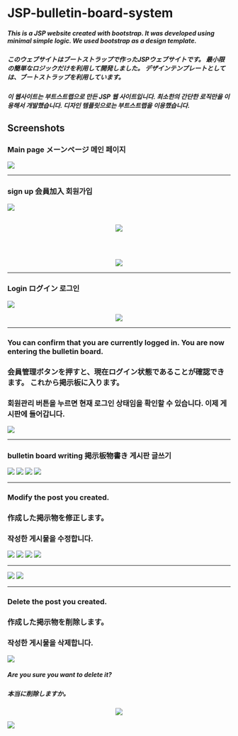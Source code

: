 # JSP-bulletin-board-system
<h5>This is a JSP website created with bootstrap. It was developed using minimal simple logic. We used bootstrap as a design template.</h5>

<h5>このウェブサイトはブートストラップで作ったJSPウェブサイトです。 最小限の簡単なロジックだけを利用して開発しました。 デザインテンプレートとしては、ブートストラップを利用しています。</h5> 

<h5>이 웹사이트는 부트스트랩으로 만든 JSP 웹 사이트입니다. 최소한의 간단한 로직만을 이용해서 개발했습니다. 디자인 템플릿으로는 부트스트랩을 이용했습니다.</h5>

<h2>Screenshots</h2>
<div>
  <h3>Main page メーンページ 메인 페이지</h3>
  <img src="https://user-images.githubusercontent.com/43163696/95014958-659ae880-0685-11eb-92a2-f48a0ede6223.PNG">
  <hr>
  <h3>sign up 会員加入 회원가입</h3>
  <img src="https://user-images.githubusercontent.com/43163696/95015007-967b1d80-0685-11eb-8985-09eb92b2c3bb.png">
  <br><br>
  <p align="center"><img src="https://user-images.githubusercontent.com/43163696/95015016-9bd86800-0685-11eb-9f86-21d859cc0762.PNG"></p>
  <br><br>
  <p align="center"><img src="https://user-images.githubusercontent.com/43163696/95015025-a4c93980-0685-11eb-86b4-84a49d9c7f8a.png"></p>
  <hr>
  <h3>Login ログイン 로그인</h3>
  <img src="https://user-images.githubusercontent.com/43163696/95016962-646fb880-0691-11eb-8875-d8e7b50cad89.png">
  <p align="center"><img src="https://user-images.githubusercontent.com/43163696/95017007-a39e0980-0691-11eb-9008-f594fa619c0e.PNG"></p>
  <hr>
  <h3>You can confirm that you are currently logged in. You are now entering the bulletin board.</h3>
  <h3>会員管理ボタンを押すと、現在ログイン状態であることが確認できます。 これから掲示板に入ります。</h3>
  <h3>회원관리 버튼을 누르면 현재 로그인 상태임을 확인할 수 있습니다. 이제 게시판에 들어갑니다.</h3>
  <img src="https://user-images.githubusercontent.com/43163696/95017110-3e96e380-0692-11eb-952c-23113feb87f1.png">
  <hr>
  <h3>bulletin board writing 掲示板物書き 게시판 글쓰기</h3>
  <img src="https://user-images.githubusercontent.com/43163696/95016046-8108f200-068b-11eb-8757-c7b16a4f4bc4.png">
  <img src="https://user-images.githubusercontent.com/43163696/95016110-e1982f00-068b-11eb-9459-f1ace63e37ea.png">
  <img src="https://user-images.githubusercontent.com/43163696/95016167-2f149c00-068c-11eb-9a3a-c3e5e23de6a7.png">
  <img src="https://user-images.githubusercontent.com/43163696/95015880-7e59cd00-068a-11eb-8bd0-874ec81cd54b.png">
  <hr>
  <h3>Modify the post you created.</h3>
  <h3>作成した掲示物を修正します。</h3>
  <h3>작성한 게시물을 수정합니다.</h3>
  <img src="https://user-images.githubusercontent.com/43163696/95016308-34261b00-068d-11eb-82fb-809df0c161cd.png">
  <img src="https://user-images.githubusercontent.com/43163696/95016454-042b4780-068e-11eb-945e-04d58b3c648d.png">
  <img src="https://user-images.githubusercontent.com/43163696/95016580-c844b200-068e-11eb-8df9-c0f8737cea0c.png">
  <img src="https://user-images.githubusercontent.com/43163696/95016639-2ffafd00-068f-11eb-8da9-580ffd673033.png">
  <hr>
  <img src="https://user-images.githubusercontent.com/43163696/95016681-7cded380-068f-11eb-8be4-792f560f9842.png">
  <img src="https://user-images.githubusercontent.com/43163696/95016580-c844b200-068e-11eb-8df9-c0f8737cea0c.png">
  <hr>
  <h3>Delete the post you created.</h3>
  <h3>作成した掲示物を削除します。</h3>
  <h3>작성한 게시물을 삭제합니다.</h3>
  <img src="https://user-images.githubusercontent.com/43163696/95016797-3fc71100-0690-11eb-830a-a92d2b17c841.png">
  <h5>Are you sure you want to delete it?</h5>
  <h5>本当に削除しますか。</h5>
  <p align="center"><img src="https://user-images.githubusercontent.com/43163696/95016861-bd8b1c80-0690-11eb-965d-39be1a0d2056.png"></p>
  <img src="https://user-images.githubusercontent.com/43163696/95016883-e4e1e980-0690-11eb-9d03-fe72d1ab0454.PNG">
</div>
